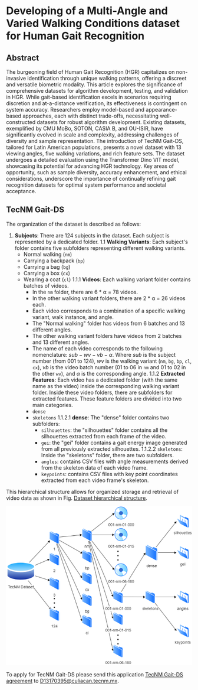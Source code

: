 # Developing of a Multi-Angle and Varied Walking Conditions dataset for Human Gait Recognition
## Abstract
The burgeoning field of Human Gait Recognition (HGR) capitalizes on non-invasive identification through unique walking patterns, offering a discreet and versatile biometric modality. This article explores the significance of comprehensive datasets for algorithm development, testing, and validation in HGR. While gait-based identification excels in scenarios requiring discretion and at-a-distance verification, its effectiveness is contingent on system accuracy. Researchers employ model-based and appearance-based approaches, each with distinct trade-offs, necessitating well-constructed datasets for robust algorithm development. Existing datasets, exemplified by CMU MoBo, SOTON, CASIA B, and OU-ISIR, have significantly evolved in scale and complexity, addressing challenges of diversity and sample representation. The introduction of TecNM Gait-DS, tailored for Latin American populations, presents a novel dataset with 13 viewing angles, five walking variations, and rich feature sets. The dataset undergoes a detailed evaluation using the Transformer Dino VIT model, showcasing its potential for advancing HGR technology. Key areas of opportunity, such as sample diversity, accuracy enhancement, and ethical considerations, underscore the importance of continually refining gait recognition datasets for optimal system performance and societal acceptance.
## TecNM Gait-DS
The organization of the dataset is described as follows:

1. **Subjects**: There are 124 subjects in the dataset. Each subject is represented by a dedicated folder.
 1.1 **Walking Variants**: Each subject's folder contains five subfolders representing different walking variants.
   - Normal walking (`nm`)
   - Carrying a backpack (`bp`)
   - Carrying a bag (`bg`)
   - Carrying a box (`cx`)
   - Wearing a coat (`cl`)
    1.1.1 **Videos**: Each walking variant folder contains batches of videos.
     - In the `nm` folder, there are 6 * α = 78 videos.
     - In the other walking variant folders, there are 2 * α = 26 videos each.
     - Each video corresponds to a combination of a specific walking variant, walk instance, and angle.
     - The "Normal walking" folder has videos from 6 batches and 13 different angles.
     - The other walking variant folders have videos from 2 batches and 13 different angles.
     - The name of each video corresponds to the following nomenclature: $sub-wv-vb-\alpha$. Where $sub$ is the subject number (from 001 to 124), $wv$ is the walking variant (`nm`, `bg`, `bp`, `cl`, `cx`), $vb$ is the video batch number (01 to 06 in `nm` and 01 to 02 in the other `wv`), and $\alpha$ is the corresponding angle.
    1.1.2 **Extracted Features**: Each video has a dedicated folder (with the same name as the video) inside the corresponding walking variant folder. Inside these video folders, there are subfolders for extracted features. These feature folders are divided into two main categories. 
     - `dense`
     - `skeletons`
      1.1.2.1 **dense**: The "dense" folder contains two subfolders: 
       - `silhouettes`: the "silhouettes" folder contains all the silhouettes extracted from each frame of the video.
       - `gei`: the "gei" folder contains a gait energy image generated from all previously extracted silhouettes.
      1.1.2.2 `skeletons`: Inside the "skeletons" folder, there are two subfolders.
       - `angles`: contains CSV files with angle measurements derived from the skeleton data of each video frame.
       - `keypoints`: contains CSV files with key point coordinates extracted from each video frame's skeleton.

This hierarchical structure allows for organized storage and retrieval of video data as shown in Fig. [Dataset hierarchical structure](img/hierarchical.png).

![Dataset hierarchical structure](img/hierarchical.png)

To apply for TecNM Gait-DS please send this application [TecNM Gait-DS agreement](/TecNM_Gait-DS_agreement.pdf) to D13170395@culiacan.tecnm.mx.
